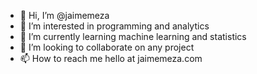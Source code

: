 - 👋 Hi, I’m @jaimemeza
- 👀 I’m interested in programming and analytics
- 🌱 I’m currently learning machine learning and statistics
- 💞️ I’m looking to collaborate on any project
- 📫 How to reach me hello at jaimemeza.com

<!---
jaimemeza/jaimemeza is a ✨ special ✨ repository because its `README.md` (this file) appears on your GitHub profile.
You can click the Preview link to take a look at your changes.
--->
